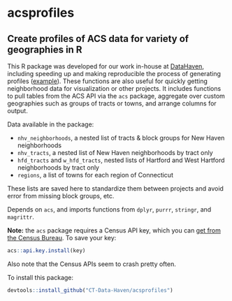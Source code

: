 acsprofiles
================

Create profiles of ACS data for variety of geographies in R
-----------------------------------------------------------

This R package was developed for our work in-house at [DataHaven](http://www.ctdatahaven.org/), including speeding up and making reproducible the process of generating profiles ([example](https://github.com/CT-Data-Haven/WebsiteIndicators/blob/master/NeighborhoodProfiles/2015_5Y_NH_neighborhood_Git.csv)). These functions are also useful for quickly getting neighborhood data for visualization or other projects. It includes functions to pull tables from the ACS API via the `acs` package, aggregate over custom geographies such as groups of tracts or towns, and arrange columns for output.

Data available in the package:

-   `nhv_neighborhoods`, a nested list of tracts & block groups for New Haven neighborhoods
-   `nhv_tracts`, a nested list of New Haven neighborhoods by tract only
-   `hfd_tracts` and `w_hfd_tracts`, nested lists of Hartford and West Hartford neighborhoods by tract only
-   `regions`, a list of towns for each region of Connecticut

These lists are saved here to standardize them between projects and avoid error from missing block groups, etc.

Depends on `acs`, and imports functions from `dplyr`, `purrr`, `stringr`, and `magrittr`.

**Note:** the `acs` package requires a Census API key, which you can [get from the Census Bureau](http://api.census.gov/data/key_signup.html). To save your key:

``` r
acs::api.key.install(key)
```

Also note that the Census APIs seem to crash pretty often.

To install this package:

``` r
devtools::install_github("CT-Data-Haven/acsprofiles")
```

